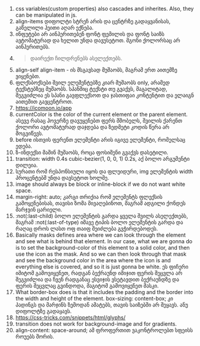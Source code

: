 1. css variables(custom properties) also cascades and inherites.
   Also, they can be manipulated in js.
2. align-items დიფოლტი სტრეჩ არის და ცენტრზე გადაყვანისას, გაწელილი
   ჰეითი აღარ ექნება.
3. ინფუტები არ აინჰერითებენ ფონტ ფემილის და ფონტ საიზს ავტომატურად და
   ხელით უნდა დავუსეტოთ. მგონი ქოლორსაც არ აინჰერითებს.
4. > დაირექთ ჩილდრენებს ასელექთებს.
5. align-self align-item - ის მსგავსად მუშაობს, მაგრამ ერთ აითემზე ვიყენებთ.
6. ფლქსბოქსები შვილ ელემენტებზე კიარ მუშაობს only, არამედ
   ტექსტებზეც მუშაობს. სპანშიც ტექსტი თუ გვაქვს, მაგალიტად, შეგვიძლია
   ეს სპანი გავფლექსოთ და ჯასთიფაი კონტენტით და ელაიგნ აითემით გავცენტროთ.
7. https://icomoon.io/app
8. currentColor is the color of the current element or the parent element.
   ასევე რასაც ჰოვერზე დავუყენებთ ფერს მშობელს, შვილის ქარენთ ქოლორი ავტომატურად
   დაჯდება და ზედმეტი კოდის წერა არ მოგვიწევს.
9. before ისთვის ფერენთ ელემენტი არის იგივე ელემენტი, რომელსაც ედება.
10. ზ-ინდექსი მაშინ მუშაობს, როცა ფოსიშენი გვაქვს დასეტილი.
11. transition: width 0.4s cubic-bezier(1, 0, 0, 1) 0.2s, აქ ბოლო არგუმენტი დილეია.
12. სურათი რომ რესპონსიული იყოს და ფლუიდური, img ელემენტის width პროცენტებშ უნდა
    დავსეტოთ ხოლმე.
13. image should always be block or inline-block if we do not want white space.
14. margin-right: auto; კარგი თრიქია რომ ელემენტს ფლექსის გამოყენებისას, თავისი ზომა
    მივაღებინოთ, მაგრამ ადგილი ქონდეს მარჯვინ ცარიელი.
15. :not(:last-child) ბოლო ელემენტის გარდა ყველა შვილს ასელექთებს, მაგრამ
    :not(:last-of-type) იმავე ტიპის ბოლო ელემენტის გარდა და რაღაც დროს
    ლასთ ოფ თაიფ შეიძლება გვჭირდებოდეს.
16. Basically masks defines area where we can look through the
    element and see what is behind that element.
    In our case, what we are gonna do is to set the background-color
    of this element to a solid color, and then use the icon as the mask.
    And so we can then look through that mask and see the background color in the area where the icon is and everything else is covered,
    and so it is just gonna be white. ეს ფიჩერი იმიტომ გამოვიყენეთ,
    რადგან ბექრაუნდ იმიჯით ფერის შეცვლა არ შეგვიძლია და ჩვენ რადგანაც
    ესვიჯის ვსეტავდით ბექრაუნდზე და ფერის შეცვლაც გვინდოდა,
    მაგიტომ გამოვიყენეთ მასკი.
17. What border-box does is that it includes the padding and the border
    into the width and height of the element.
    box-sizing: content-box; კი პადინგს და მარჯინს ზემოდან ამატებს, თავის საიზებში არ შეყავს.
    ანუ დიფოლტზე გადაყავს.
18. https://css-tricks.com/snippets/html/glyphs/
19. transition does not work for background-image and for gradients.
20. align-content: space-around; ამ ფროფერთით ვაკონტროლებთ სფეისს როუებს შორის.
